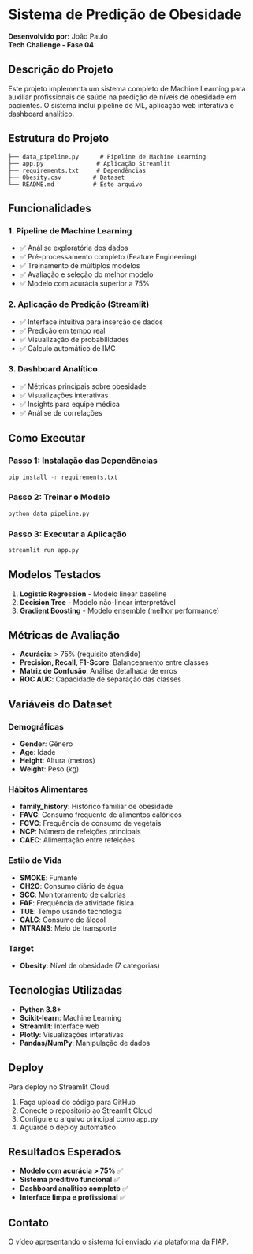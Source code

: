# Sistema de Predição de Obesidade

**Desenvolvido por:** João Paulo  
**Tech Challenge - Fase 04**

## Descrição do Projeto

Este projeto implementa um sistema completo de Machine Learning para auxiliar profissionais de saúde na predição de níveis de obesidade em pacientes. O sistema inclui pipeline de ML, aplicação web interativa e dashboard analítico.

## Estrutura do Projeto

```
├── data_pipeline.py      # Pipeline de Machine Learning
├── app.py               # Aplicação Streamlit
├── requirements.txt     # Dependências
├── Obesity.csv         # Dataset
└── README.md           # Este arquivo
```

## Funcionalidades

### 1. Pipeline de Machine Learning
- ✅ Análise exploratória dos dados
- ✅ Pré-processamento completo (Feature Engineering)
- ✅ Treinamento de múltiplos modelos
- ✅ Avaliação e seleção do melhor modelo
- ✅ Modelo com acurácia superior a 75%

### 2. Aplicação de Predição (Streamlit)
- ✅ Interface intuitiva para inserção de dados
- ✅ Predição em tempo real
- ✅ Visualização de probabilidades
- ✅ Cálculo automático de IMC

### 3. Dashboard Analítico
- ✅ Métricas principais sobre obesidade
- ✅ Visualizações interativas
- ✅ Insights para equipe médica
- ✅ Análise de correlações

## Como Executar

### Passo 1: Instalação das Dependências
```bash
pip install -r requirements.txt
```

### Passo 2: Treinar o Modelo
```bash
python data_pipeline.py
```

### Passo 3: Executar a Aplicação
```bash
streamlit run app.py
```

## Modelos Testados

1. **Logistic Regression** - Modelo linear baseline
2. **Decision Tree** - Modelo não-linear interpretável  
3. **Gradient Boosting** - Modelo ensemble (melhor performance)

## Métricas de Avaliação

- **Acurácia**: > 75% (requisito atendido)
- **Precision, Recall, F1-Score**: Balanceamento entre classes
- **Matriz de Confusão**: Análise detalhada de erros
- **ROC AUC**: Capacidade de separação das classes

## Variáveis do Dataset

### Demográficas
- **Gender**: Gênero
- **Age**: Idade
- **Height**: Altura (metros)
- **Weight**: Peso (kg)

### Hábitos Alimentares
- **family_history**: Histórico familiar de obesidade
- **FAVC**: Consumo frequente de alimentos calóricos
- **FCVC**: Frequência de consumo de vegetais
- **NCP**: Número de refeições principais
- **CAEC**: Alimentação entre refeições

### Estilo de Vida
- **SMOKE**: Fumante
- **CH2O**: Consumo diário de água
- **SCC**: Monitoramento de calorias
- **FAF**: Frequência de atividade física
- **TUE**: Tempo usando tecnologia
- **CALC**: Consumo de álcool
- **MTRANS**: Meio de transporte

### Target
- **Obesity**: Nível de obesidade (7 categorias)

## Tecnologias Utilizadas

- **Python 3.8+**
- **Scikit-learn**: Machine Learning
- **Streamlit**: Interface web
- **Plotly**: Visualizações interativas
- **Pandas/NumPy**: Manipulação de dados

## Deploy

Para deploy no Streamlit Cloud:
1. Faça upload do código para GitHub
2. Conecte o repositório ao Streamlit Cloud
3. Configure o arquivo principal como `app.py`
4. Aguarde o deploy automático

## Resultados Esperados

- **Modelo com acurácia > 75%** ✅
- **Sistema preditivo funcional** ✅  
- **Dashboard analítico completo** ✅
- **Interface limpa e profissional** ✅

## Contato

O vídeo apresentando o sistema foi enviado via plataforma da FIAP.



